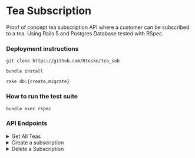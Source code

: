 # Tea Subscription

Proof of concept tea subscription API where a customer can be subscribed to a tea. Using Rails 5 and Postgres Database tested with RSpec.

### Deployment instructions

  ``` 
  git clone https://github.com/Rteske/tea_sub
  
  bundle install 
  
  rake db:{create,migrate}
  ```

### How to run the test suite

  ``` bundle exec rspec ```

### API Endpoints

<details>
  
  <summary>Get All Teas</summary>
  
  * Method: GET
  
  * Endpoint: /teas
  
```
  {
    data:
    [
      {
        id: integer,
        title: string,
        description: string,
        tempature: float,
        brew_time: integer,
        price_per_gram: float
      }
    ]
  }
```
  
</details>

<details>
  
  <summary>Create a subscription</summary>
  
  * Method: POST
  
  * Endpoint: /subscriptions
  
  * Body: Raw JSON Format { "customer_id": 1, "tea_id": 1, "amount": 2 } 
  
```
{
    "data": {
        "id": integer,
        "title": string,
        "price": float,
        "status": integer,
        "frequency": sting(timestamp),
        "customer_id": integer,
        "tea_id": integer,
        "created_at": timestamp,
        "updated_at": timestamp,
        "amount": integer
    }
}
```
  
</details>

<details>
  
  <summary>Delete a Subscription</summary>
  
  * Method: DELETE
  
  * Endpoint: /subscriptions/:id
  
  * Response: 204 No Content
  
</details>
